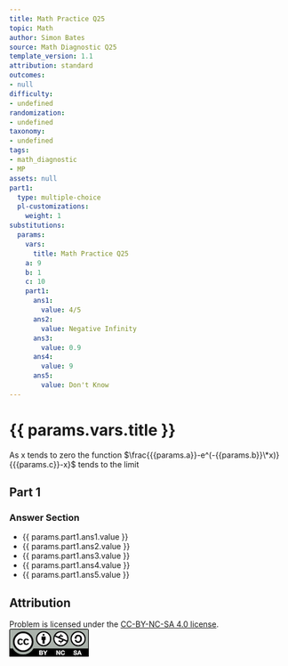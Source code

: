 ```yaml
---
title: Math Practice Q25
topic: Math
author: Simon Bates
source: Math Diagnostic Q25
template_version: 1.1
attribution: standard
outcomes:
- null
difficulty:
- undefined
randomization:
- undefined
taxonomy:
- undefined
tags:
- math_diagnostic
- MP
assets: null
part1:
  type: multiple-choice
  pl-customizations:
    weight: 1
substitutions:
  params:
    vars:
      title: Math Practice Q25
    a: 9
    b: 1
    c: 10
    part1:
      ans1:
        value: 4/5
      ans2:
        value: Negative Infinity
      ans3:
        value: 0.9
      ans4:
        value: 9
      ans5:
        value: Don't Know
---
```

# {{ params.vars.title }}
As x tends to zero the function $\frac{{{params.a}}-e^(-{{params.b}}\*x)}{{{params.c}}-x}$ tends to the limit

## Part 1

### Answer Section

- {{ params.part1.ans1.value }}
- {{ params.part1.ans2.value }}
- {{ params.part1.ans3.value }}
- {{ params.part1.ans4.value }}
- {{ params.part1.ans5.value }}

## Attribution

Problem is licensed under the [CC-BY-NC-SA 4.0 license](https://creativecommons.org/licenses/by-nc-sa/4.0/).<br> ![The Creative Commons 4.0 license requiring attribution-BY, non-commercial-NC, and share-alike-SA license.](https://raw.githubusercontent.com/firasm/bits/master/by-nc-sa.png)